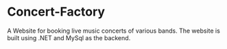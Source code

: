 # Concert-Factory
A Website for booking live music concerts of various bands.  The website is built using .NET and MySql as the backend.
